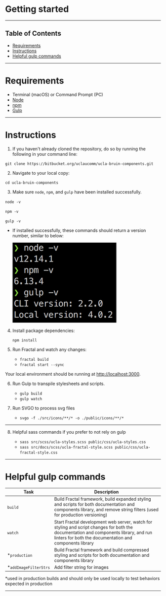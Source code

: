 # Getting started

---

## Table of Contents

* [Requirements](#markdown-header-requirements)
* [Instructions](#markdown-header-instructions)
* [Helpful gulp commands](#markdown-header-helpful-gulp-commands)

---

# Requirements

- Terminal (macOS) or Command Prompt (PC)
- [Node](https://nodejs.org/en/)
- [npm](https://www.npmjs.com/get-npm)
- [Gulp](https://gulpjs.com/docs/en/getting-started/quick-start)

---

# Instructions

1. If you haven't already cloned the repository, do so by running the following in your command line:

  ```
  git clone https://bitbucket.org/uclaucomm/ucla-bruin-components.git
  ```

2. Navigate to your local copy:

  ```
  cd ucla-bruin-components
  ```

3. Make sure `node`, `npm`, and `gulp` have been installed successfully.

  `node -v`

  `npm -v`

  `gulp -v`

  - If installed successfully, these commands should return a version number, similar to below:

    ![npm v8.1.4, node v16.13.1, gulp CLI v2.2.1, gulp v4.0.2](./../images/dependency-versions.png)

4. Install package dependencies:

    ```
    npm install
    ```

5. Run Fractal and watch any changes:

    - `fractal build`
    - `fractal start --sync`

Your local environment should be running at [http://localhost:3000](http://localhost:3000).

6. Run Gulp to transpile stylesheets and scripts.
    
    - `gulp build`
    - `gulp watch`

7. Run SVGO to process svg files

    - `svgo -f ./src/icons/**/* -o ./public/icons/**/*`

--- 

8. Helpful sass commands if you prefer to not rely on gulp

    - `sass src/scss/ucla-styles.scss public/css/ucla-styles.css`
    - `sass src/docs/scss/ucla-fractal-style.scss public/css/ucla-fractal-style.css`
    

---
# Helpful gulp commands

| Task | Description |
|-|-|
| `build` | Build Fractal framework, build expanded styling and scripts for both documentation and components library, and remove string filters (used for production versioning) |
| `watch` | Start Fractal development web server, watch for styling and script changes for both the documentation and components library, and run linters for both the documentation and components library |
| *`production` | Build Fractal framework and build compressed styling and scripts for both documentation and components library |
| *`addImageFilterStrs` | Add filter string for images |

 *used in production builds and should only be used locally to test behaviors expected in production

 ---


